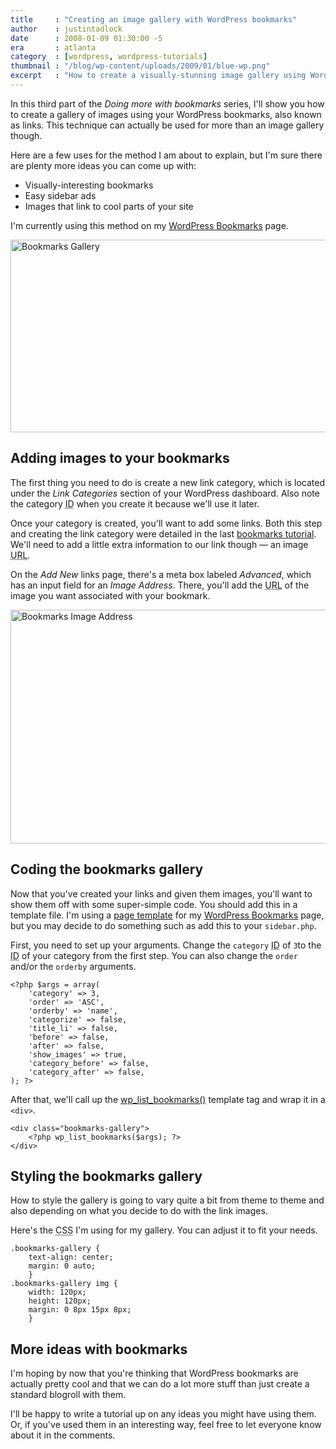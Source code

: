 ```yaml
---
title     : "Creating an image gallery with WordPress bookmarks"
author    : justintadlock
date      : 2008-01-09 01:30:00 -5
era       : atlanta
category  : [wordpress, wordpress-tutorials]
thumbnail : "/blog/wp-content/uploads/2009/01/blue-wp.png"
excerpt   : "How to create a visually-stunning image gallery using WordPress bookmarks (links).  This is the third part in the <em>Doing more with bookmarks</em> series."
---
```


In this third part of the <em>Doing more with bookmarks</em> series, I'll show you how to create a gallery of images using your WordPress bookmarks, also known as links.  This technique can actually be used for more than an image gallery though.

Here are a few uses for the method I am about to explain, but I'm sure there are plenty more ideas you can come up with:

<ul>
<li>Visually-interesting bookmarks</li>
<li>Easy sidebar ads</li>
<li>Images that link to cool parts of your site</li>
</ul>

I'm currently using this method on my <a href="http://justintadlock.com/bookmarks/wordpress" title="WordPress Bookmarks">WordPress Bookmarks</a> page.

<a href="http://justintadlock.com/bookmarks/wordpress" title="WordPress Bookmarks"><img src="http://justintadlock.com/blog/wp-content/uploads/2009/01/bookmarks-gallery.png" alt="Bookmarks Gallery" title="Bookmarks Gallery" width="600" height="308" class="aligncenter size-full wp-image-1374" /></a>

<h2>Adding images to your bookmarks</h2>

The first thing you need to do is create a new link category, which is located under the <em>Link Categories</em> section of your WordPress dashboard.  Also note the category <acronym title="Identification">ID</acronym> when you create it because we'll use it later.

Once your category is created, you'll want to add some links.  Both this step and creating the link category were detailed in the last <a href="http://justintadlock.com/archives/2009/01/06/easy-navigation-menus-in-wordpress" title="Creating a navigation menu with WP bookmarks">bookmarks tutorial</a>.  We'll need to add a little extra information to our link though &mdash; an image <acronym title="Uniform Resource Locator">URL</acronym>.

On the <em>Add New</em> links page, there's a meta box labeled <em>Advanced</em>, which has an input field for an <em>Image Address</em>.  There, you'll add the <acronym title="Uniform Resource Locator">URL</acronym> of the image you want associated with your bookmark.

<img src="http://justintadlock.com/blog/wp-content/uploads/2009/01/bookmark-image-url.png" alt="Bookmarks Image Address" title="Bookmarks Image Address" width="600" height="374" class="aligncenter size-full wp-image-1375" />

<h2>Coding the bookmarks gallery</h2>

Now that you've created your links and given them images, you'll want to show them off with some super-simple code.  You should add this in a template file.  I'm using a <a href="http://codex.wordpress.org/Pages#Page_Templates" title="WordPress page templates">page template</a> for my <a href="http://justintadlock.com/bookmarks/wordpress" title="WordPress Bookmarks">WordPress Bookmarks</a> page, but you may decide to do something such as add this to your <code>sidebar.php</code>.

First, you need to set up your arguments.  Change the <code>category</code> <acronym title="Identification">ID</acronym> of <code>3</code>to the <acronym title="Identification">ID</acronym> of your category from the first step.  You can also change the <code>order</code> and/or the <code>orderby</code> arguments.

<pre><code>&lt;?php $args = array(
	'category' =&gt; 3,
	'order' =&gt; 'ASC',
	'orderby' =&gt; 'name',
	'categorize' =&gt; false,
	'title_li' =&gt; false,
	'before' =&gt; false,
	'after' =&gt; false,
	'show_images' =&gt; true,
	'category_before' =&gt; false,
	'category_after' =&gt; false,
); ?&gt;</code></pre>

After that, we'll call up the <a href="http://codex.wordpress.org/Template_Tags/wp_list_bookmarks" title="WordPress Codex: wp_list_bookmarks()">wp_list_bookmarks()</a> template tag and wrap it in a <code>&lt;div&gt;</code>.

<pre><code>&lt;div class="bookmarks-gallery"&gt;
	&lt;?php wp_list_bookmarks($args); ?&gt;
&lt;/div&gt;</code></pre>

<h2>Styling the bookmarks gallery</h2>

How to style the gallery is going to vary quite a bit from theme to theme and also depending on what you decide to do with the link images.

Here's the <acronym title="Cascading Style Sheets">CSS</acronym> I'm using for my gallery.  You can adjust it to fit your needs.

<pre><code>.bookmarks-gallery {
	text-align: center;
	margin: 0 auto;
	}
.bookmarks-gallery img {
	width: 120px;
	height: 120px;
	margin: 0 8px 15px 8px;
	}</code></pre>

<h2>More ideas with bookmarks</h2>

I'm hoping by now that you're thinking that WordPress bookmarks are actually pretty cool and that we can do a lot more stuff than just create a standard blogroll with them.

I'll be happy to write a tutorial up on any ideas you might have using them.  Or, if you've used them in an interesting way, feel free to let everyone know about it in the comments.
